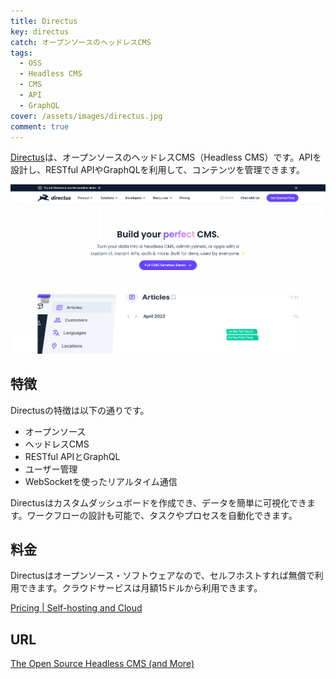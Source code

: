 ```yaml
---
title: Directus
key: directus
catch: オープンソースのヘッドレスCMS
tags:
  - OSS
  - Headless CMS
  - CMS
  - API
  - GraphQL
cover: /assets/images/directus.jpg
comment: true
---
```


[Directus](https://directus.io/)は、オープンソースのヘッドレスCMS（Headless CMS）です。APIを設計し、RESTful APIやGraphQLを利用して、コンテンツを管理できます。

[![DirectusのWebサイト](/assets/images/directus.jpg)](https://directus.io/)

<!--more-->

## 特徴

Directusの特徴は以下の通りです。

- オープンソース
- ヘッドレスCMS
- RESTful APIとGraphQL
- ユーザー管理
- WebSocketを使ったリアルタイム通信

Directusはカスタムダッシュボードを作成でき、データを簡単に可視化できます。ワークフローの設計も可能で、タスクやプロセスを自動化できます。

## 料金

Directusはオープンソース・ソフトウェアなので、セルフホストすれば無償で利用できます。クラウドサービスは月額15ドルから利用できます。

[Pricing \| Self\-hosting and Cloud](https://directus.io/pricing)

## URL

[The Open Source Headless CMS (and More)](https://directus.io/)
